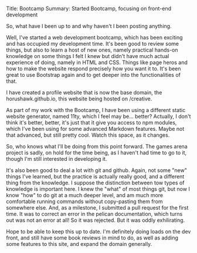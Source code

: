 Title: Bootcamp
Summary: Started Bootcamp, focusing on front-end development

So, what have I been up to and why haven't I been posting anything.

Well, I've started a web development bootcamp, which has been exciting and has occupied my development time. It's been good to review some things, but also to learn a host of new ones, namely practical hands-on knowledge on some things I felt I knew but didn't have much actual experience of doing, namely in HTML and CSS. Things like page heros and how to make the website respond precisely how you want it to. It's been great to use Bootstrap again and to get deeper into the functionalities of that.

I have created a profile website that is now the base domain, the horushawk.github.io, this website being hosted on /creative.

As part of my work with the Bootcamp, I have been using a different static website generator, named 11ty, which I feel may be... better? Actually, I don't think it's better, better, it's just that it give you access to npm modules, which I've been using for some advanced Markdown features. Maybe not that advanced, but still pretty cool. Watch this space, as it changes.

So, who knows what I'll be doing from this point forward. The games arena project is sadly, on hold for the time being, as I haven't had time to go to it, though I'm still interested in developing it.

It's also been good to deal a lot with git and github. Again, not some "new" things I've learned, but the practice is actually really good, and a different thing from the knowledge. I suppose the distinction between tow types of knowledge is important here. I knew the "what" of most things git, but now I know "how" to do git at a much deeper level, and am much more comfortable running commands without copy-pasting them from somewhere else. And, as a milestone, I submitted a pull request for the first time. It was to correct an error in the pelican documentation, which turns out was not an error at all! So it was rejected. But it was oddly exhilirating.

Hope to be able to keep this up to date. I'm definitely doing loads on the dev front, and still have some book reviews in mind to do, as well as adding some features to this site, and expand the domain generally.

